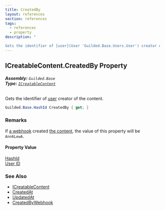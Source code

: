 ```yaml
---
title: CreatedBy
layout: references
section: references
tags:
  - references
  - property
description: "

Gets the identifier of [user](User 'Guilded.Base.Users.User') creator of the content."
---
```


## ICreatableContent.CreatedBy Property
###### **Assembly:** `Guilded.Base`<br/>**Type:** [`ICreatableContent`](ICreatableContent 'Guilded.Base.Content.ICreatableContent')

Gets the identifier of [user](User 'Guilded.Base.Users.User') creator of the content.

```csharp
Guilded.Base.HashId CreatedBy { get; }
```

### Remarks
  
If [a webhook](Webhook 'Guilded.Base.Servers.Webhook') created [the content](ChannelContent_TId,TServer_ 'Guilded.Base.Content.ChannelContent<TId,TServer>'), the value of this property will be `Ann6LewA`.

#### Property Value
[HashId](HashId 'Guilded.Base.HashId')  
[User ID](UserSummary.Id 'Guilded.Base.Users.UserSummary.Id')

### See Also
- [ICreatableContent](ICreatableContent 'Guilded.Base.Content.ICreatableContent')
- [CreatedAt](ICreatableContent.CreatedAt 'Guilded.Base.Content.ICreatableContent.CreatedAt')
- [UpdatedAt](IUpdatableContent.UpdatedAt 'Guilded.Base.Content.IUpdatableContent.UpdatedAt')
- [CreatedByWebhook](IWebhookCreatable.CreatedByWebhook 'Guilded.Base.Content.IWebhookCreatable.CreatedByWebhook')